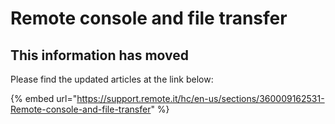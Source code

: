 # Remote console and file transfer

## This information has moved

Please find the updated articles at the link below:

{% embed url="https://support.remote.it/hc/en-us/sections/360009162531-Remote-console-and-file-transfer" %}



